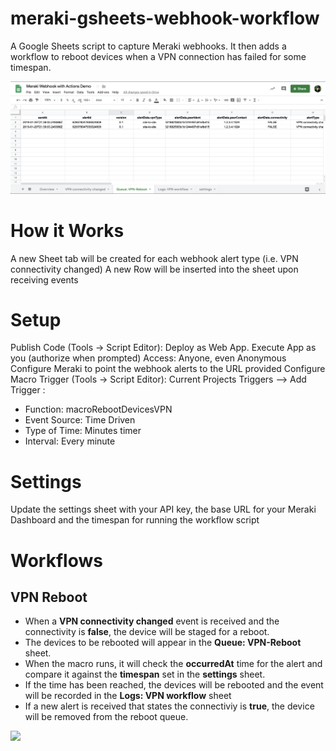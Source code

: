 # meraki-gsheets-webhook-workflow
A Google Sheets script to capture Meraki webhooks. It then adds a workflow to reboot devices when a VPN connection has failed for some timespan.

![](https://github.com/dexterlabora/meraki-gsheets-webhook-workflow/blob/master/meraki-gsheets-webhook-workflow-screenshot.png)

# How it Works
A new Sheet tab will be created for each webhook alert type (i.e. VPN connectivity changed)
A new Row will be inserted into the sheet upon receiving events

# Setup
Publish Code (Tools -> Script Editor): Deploy as Web App. 
Execute App as you (authorize when prompted)
Access: Anyone, even Anonymous
Configure Meraki to point the webhook alerts to the URL provided
Configure Macro Trigger (Tools -> Script Editor): Current Projects Triggers --> Add Trigger :
- Function: macroRebootDevicesVPN
- Event Source: Time Driven
- Type of Time: Minutes timer
- Interval: Every minute

# Settings
Update the settings sheet with your API key, the base URL for your Meraki Dashboard and the timespan for running the workflow script


# Workflows
## VPN Reboot
- When a **VPN connectivity changed** event is received and the connectivity is **false**, the device will be staged for a reboot. 
- The devices to be rebooted will appear in the **Queue: VPN-Reboot** sheet.
- When the macro runs, it will check the **occurredAt** time for the alert and compare it against the **timespan** set in the **settings** sheet.
- If the time has been reached, the devices will be rebooted and the event will be recorded in the **Logs: VPN workflow** sheet
- If a new alert is received that states the connectiviy is **true**, the device will be removed from the reboot queue.



![](https://github.com/dexterlabora/meraki-gsheets-webhook-workflow/blob/master/meraki-gsheets-webhook-workflow-animation.gif)
